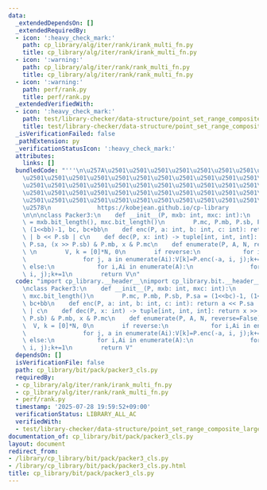 ```yaml
---
data:
  _extendedDependsOn: []
  _extendedRequiredBy:
  - icon: ':heavy_check_mark:'
    path: cp_library/alg/iter/rank/irank_multi_fn.py
    title: cp_library/alg/iter/rank/irank_multi_fn.py
  - icon: ':warning:'
    path: cp_library/alg/iter/rank/rank_multi_fn.py
    title: cp_library/alg/iter/rank/rank_multi_fn.py
  - icon: ':warning:'
    path: perf/rank.py
    title: perf/rank.py
  _extendedVerifiedWith:
  - icon: ':heavy_check_mark:'
    path: test/library-checker/data-structure/point_set_range_composite_large_array.test.py
    title: test/library-checker/data-structure/point_set_range_composite_large_array.test.py
  _isVerificationFailed: false
  _pathExtension: py
  _verificationStatusIcon: ':heavy_check_mark:'
  attributes:
    links: []
  bundledCode: "'''\n\u257A\u2501\u2501\u2501\u2501\u2501\u2501\u2501\u2501\u2501\u2501\
    \u2501\u2501\u2501\u2501\u2501\u2501\u2501\u2501\u2501\u2501\u2501\u2501\u2501\
    \u2501\u2501\u2501\u2501\u2501\u2501\u2501\u2501\u2501\u2501\u2501\u2501\u2501\
    \u2501\u2501\u2501\u2501\u2501\u2501\u2501\u2501\u2501\u2501\u2501\u2501\u2501\
    \u2501\u2501\u2501\u2501\u2501\u2501\u2501\u2501\u2501\u2501\u2501\u2501\u2501\
    \u2578\n             https://kobejean.github.io/cp-library               \n'''\n\
    \n\n\nclass Packer3:\n    def __init__(P, mxb: int, mxc: int):\n        bb, bc\
    \ = mxb.bit_length(), mxc.bit_length()\n        P.mc, P.mb, P.sb, P.sa = (1<<bc)-1,\
    \ (1<<bb)-1, bc, bc+bb\n    def enc(P, a: int, b: int, c: int): return a << P.sa\
    \ | b << P.sb | c\n    def dec(P, x: int) -> tuple[int, int, int]: return x >>\
    \ P.sa, (x >> P.sb) & P.mb, x & P.mc\n    def enumerate(P, A, N, reverse=False):\
    \ \n        V, k = [0]*N, 0\n        if reverse:\n            for i,Ai in enumerate(A):\n\
    \                for j, a in enumerate(Ai):V[k]=P.enc(-a, i, j);k+=1\n       \
    \ else:\n            for i,Ai in enumerate(A):\n                for j, a in enumerate(Ai):V[k]=P.enc(a,\
    \ i, j);k+=1\n        return V\n"
  code: "import cp_library.__header__\nimport cp_library.bit.__header__\nimport cp_library.bit.pack.__header__\n\
    \nclass Packer3:\n    def __init__(P, mxb: int, mxc: int):\n        bb, bc = mxb.bit_length(),\
    \ mxc.bit_length()\n        P.mc, P.mb, P.sb, P.sa = (1<<bc)-1, (1<<bb)-1, bc,\
    \ bc+bb\n    def enc(P, a: int, b: int, c: int): return a << P.sa | b << P.sb\
    \ | c\n    def dec(P, x: int) -> tuple[int, int, int]: return x >> P.sa, (x >>\
    \ P.sb) & P.mb, x & P.mc\n    def enumerate(P, A, N, reverse=False): \n      \
    \  V, k = [0]*N, 0\n        if reverse:\n            for i,Ai in enumerate(A):\n\
    \                for j, a in enumerate(Ai):V[k]=P.enc(-a, i, j);k+=1\n       \
    \ else:\n            for i,Ai in enumerate(A):\n                for j, a in enumerate(Ai):V[k]=P.enc(a,\
    \ i, j);k+=1\n        return V"
  dependsOn: []
  isVerificationFile: false
  path: cp_library/bit/pack/packer3_cls.py
  requiredBy:
  - cp_library/alg/iter/rank/irank_multi_fn.py
  - cp_library/alg/iter/rank/rank_multi_fn.py
  - perf/rank.py
  timestamp: '2025-07-28 19:59:52+09:00'
  verificationStatus: LIBRARY_ALL_AC
  verifiedWith:
  - test/library-checker/data-structure/point_set_range_composite_large_array.test.py
documentation_of: cp_library/bit/pack/packer3_cls.py
layout: document
redirect_from:
- /library/cp_library/bit/pack/packer3_cls.py
- /library/cp_library/bit/pack/packer3_cls.py.html
title: cp_library/bit/pack/packer3_cls.py
---
```

